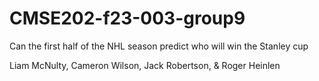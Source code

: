 # CMSE202-f23-003-group9
Can the first half of the NHL season predict who will win the Stanley cup

Liam McNulty, Cameron Wilson, Jack Robertson, & Roger Heinlen
